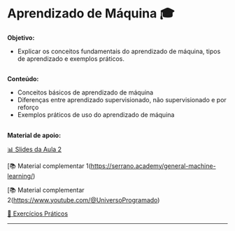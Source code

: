 # Aprendizado de Máquina :mortar_board:

 **Objetivo:**
  - Explicar os conceitos fundamentais do aprendizado de máquina, tipos de aprendizado e exemplos práticos.
##
    
  **Conteúdo:**
  - Conceitos básicos de aprendizado de máquina
  - Diferenças entre aprendizado supervisionado, não supervisionado e por reforço
  - Exemplos práticos de uso do aprendizado de máquina
##
  **Material de apoio:**
  
   [📊 Slides da Aula 2](https://www.canva.com/design/DAGWx4r3Mlc/6aBfLokDBRNUIw6h8pZw4A/edit)
   
   [📚 Material complementar 1(https://serrano.academy/general-machine-learning/)

   [📚 Material complementar 2(https://www.youtube.com/@UniversoProgramado)
   
   [📝 Exercícios Práticos](https://keiwan.itch.io/evolution)

---
